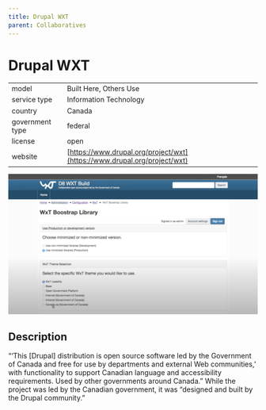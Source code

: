 ```yaml
---
title: Drupal WXT
parent: Collaboratives
---
```


# Drupal WXT

|                   |                                          |
|:------------------|:-----------------------------------------|
| model             | Built Here, Others Use
| service type      | Information Technology
| country           | Canada
| government type   | federal
| license           | open
| website           | [https://www.drupal.org/project/wxt](https://www.drupal.org/project/wxt)

![drupalWXT screenshot](images/drupalwxt.png)

## Description
“‘This [Drupal] distribution is open source software led by the Government of Canada and free for use by departments and external Web communities,’ with functionality to support Canadian language and accessibility requirements. Used by other governments around Canada.” While the project was led by the Canadian government, it was “designed and built by the Drupal community.” 
